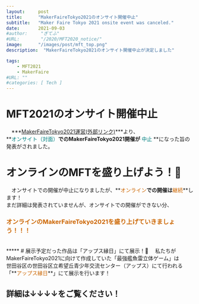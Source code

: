```yaml
---
layout:     post
title:      "MakerFaireTokyo2021のオンサイト開催中止"
subtitle:   "Maker Faire Tokyo 2021 onsite event was canceled."
date:       2021-09-03
#author:     "ぎてふ"
#URL:        "/2020/MFT2020_notice/"
image:      "/images/post/mft_top.png"
description:  "MakerFaireTokyo2021のオンサイト開催中止が決定しました"

tags:
    - MFT2021
    - MakerFaire
#URL: ""
#categories: [ Tech ]
---
```

# MFT2021のオンサイト開催中止
　***[MakerFaireTokyo2021運営(外部リンク)](https://makezine.jp/event/mft2021/)***より、<br>
**<font style="color: #008080">オンサイト（対面）</font>**でのMakerFaireTokyo2021開催が**<font style="color: #008080"> 中止 </font>**になった旨の発表がされました。
# オンラインのMFTを盛り上げよう！💪
　オンサイトでの開催が中止になりましたが、**<font style="color: #CC6600">オンライン</font>**での開催は**<font style="color: #CC6600">継続</font>**します！<br>
まだ詳細は発表されていませんが、オンサイトでの開催ができない分、<br>
### **<font style="color: #CC6600">オンラインのMakerFaireTokyo2021を盛り上げていきましょう！！！</font>**<br>
<br>
*****
# 展示予定だった作品は「アップス縁日」にて展示！🎉
　私たちがMakerFaireTokyo2021に向けて作成していた「最強艦魚雷立体ゲーム」は<br>
世田谷区の世田谷区立希望丘青少年交流センター（アップス）にて行われる<br>
「**<font style="color: #CC6600">アップス縁日</font>**」にて展示を行います！<br>

## 詳細は↓↓↓↓をご覧ください！
